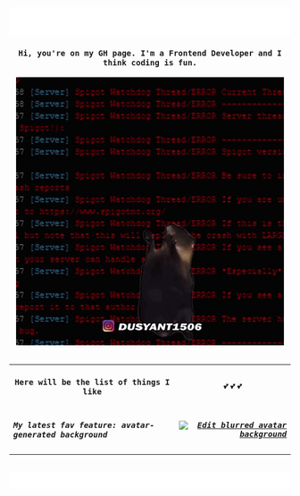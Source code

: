 <img height="50" alt="Make web great again!!!" width="100%" src="https://github.com/viktoriabakun/viktoriabakun/blob/main/media/make-web-great-again.svg"/>


<h4 align="center"><samp>
  Hi, you're on my GH page. I'm a Frontend Developer and I think coding is fun. 
</samp></h4>

<div align="center">
<img src="https://github.com/viktoriabakun/viktoriabakun/blob/main/media/aaa-panic.gif" alt="sth crazy is going on here" />
</div>

<br/>

<table width="100%" align="center">
<tr>
<td align="center">
<h4><samp>
  Here will be the list of things I like
</samp></h4>
</td>
<td align="center">💕 💕 💕</td>
  
</tr>

<tr>
<td align="left">
<h5><samp>
    My latest fav feature: avatar-generated background
</samp></h5>
</td>
  
<td align="right">
<h5><samp>

  [![Edit blurred avatar background](https://codesandbox.io/static/img/play-codesandbox.svg)](https://codesandbox.io/p/devbox/blurred-avatar-background-r7rqdl?file=%2Fsrc%2Fcomponents%2Fheader%2Findex.tsx%3A7%2C27&embed=1)
  
</samp></h5>
</td>
</tr>
</table>

<br/>

<img height="30" alt="Thanks for visiting me" width="100%" src="https://github.com/viktoriabakun/viktoriabakun/blob/main/media/crazy-marquee.svg" />
